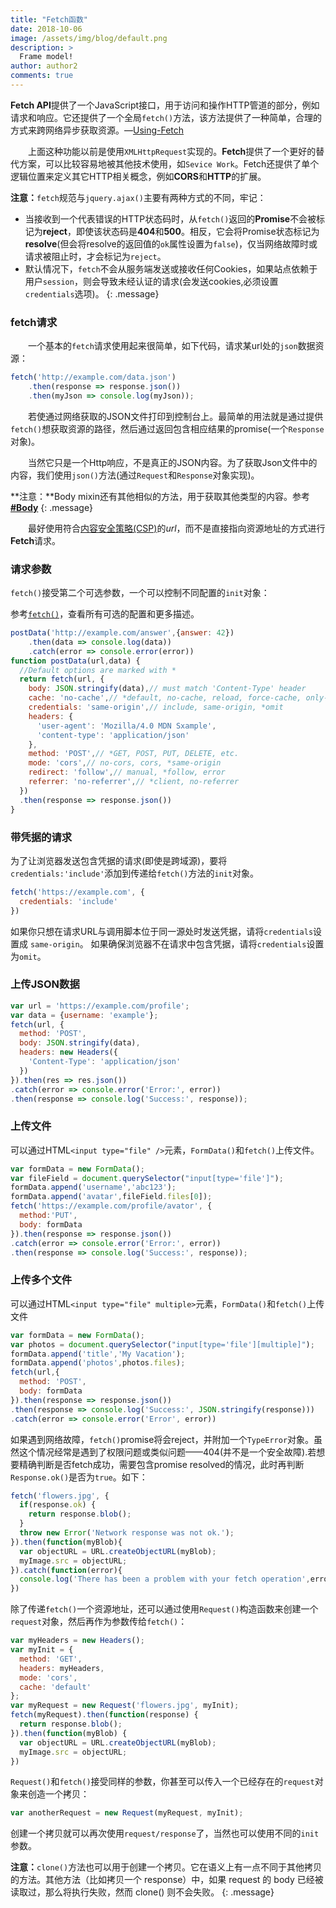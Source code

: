 ```yaml
---
title: "Fetch函数"
date: 2018-10-06
image: /assets/img/blog/default.png
description: >
  Frame model! 
author: author2
comments: true
---
```


**Fetch API**提供了一个JavaScript接口，用于访问和操作HTTP管道的部分，例如请求和响应。它还提供了一个全局`fetch()`方法，该方法提供了一种简单，合理的方式来跨网络异步获取资源。—[Using-Fetch](https://developer.mozilla.org/zh-CN/docs/Web/API/Fetch_API/Using_Fetch)

　　上面这种功能以前是使用`XMLHttpRequest`实现的。**Fetch**提供了一个更好的替代方案，可以比较容易地被其他技术使用，如`Sevice Work`。Fetch还提供了单个逻辑位置来定义其它HTTP相关概念，例如**CORS**和**HTTP**的扩展。

**注意：**`fetch`规范与`jquery.ajax()`主要有两种方式的不同，牢记：

- 当接收到一个代表错误的HTTP状态码时，从`fetch()`返回的**Promise**不会被标记为**reject**，即使该状态码是**404**和**500**。相反，它会将Promise状态标记为**resolve**(但会将resolve的返回值的`ok`属性设置为`false`)，仅当网络故障时或请求被阻止时，才会标记为`reject`。
- 默认情况下，`fetch`不会从服务端发送或接收任何Cookies，如果站点依赖于用户`session`，则会导致未经认证的请求(会发送cookies,必须设置`credentials`选项)。
{: .message}

### fetch请求

　　一个基本的`fetch`请求使用起来很简单，如下代码，请求某url处的`json`数据资源：

~~~js
fetch('http://example.com/data.json')
	.then(response => response.json())
	.then(myJson => console.log(myJson));
~~~

　　若使通过网络获取的JSON文件打印到控制台上。最简单的用法就是通过提供`fetch()`想获取资源的路径，然后通过返回包含相应结果的promise(一个`Response`对象)。

　　当然它只是一个Http响应，不是真正的JSON内容。为了获取Json文件中的内容，我们使用`json()`方法(通过`Request`和`Response`对象实现)。

**注意：**Body mixin还有其他相似的方法，用于获取其他类型的内容。参考[**#Body**](#body)
{: .message}

　　最好使用符合[内容安全策略(CSP)](https://developer.mozilla.org/zh-CN/docs/Web/Security/CSP/CSP_policy_directives)的*url*，而不是直接指向资源地址的方式进行**Fetch**请求。

### 请求参数

`fetch()`接受第二个可选参数，一个可以控制不同配置的`init`对象：

参考[`fetch()`](https://developer.mozilla.org/zh-CN/docs/Web/API/WindowOrWorkerGlobalScope/fetch)，查看所有可选的配置和更多描述。

~~~js
postData('http://example.com/answer',{answer: 42})
	.then(data => console.log(data))
	.catch(error => console.error(error))
function postData(url,data) {
  //Default options are marked with *
  return fetch(url, {
    body: JSON.stringify(data),// must match 'Content-Type' header
    cache: 'no-cache',// *default, no-cache, reload, force-cache, only-if-cached
    credentials: 'same-origin',// include, same-origin, *omit
    headers: {
      'user-agent': 'Mozilla/4.0 MDN Sxample',
      'content-type': 'application/json'
    },
    method: 'POST',// *GET, POST, PUT, DELETE, etc.
    mode: 'cors',// no-cors, cors, *same-origin
    redirect: 'follow',// manual, *follow, error
    referrer: 'no-referrer',// *client, no-referrer
  })
  .then(response => response.json())
}
~~~

### 带凭据的请求

为了让浏览器发送包含凭据的请求(即使是跨域源)，要将`credentials:'include'`添加到传递给`fetch()`方法的`init`对象。

~~~js
fetch('https://example.com', {
  credentials: 'include'
})
~~~

如果你只想在请求URL与调用脚本位于同一源处时发送凭据，请将`credentials`设置成 `same-origin`。
如果确保浏览器不在请求中包含凭据，请将`credentials`设置为`omit`。

### 上传JSON数据

~~~js
var url = 'https://example.com/profile';
var data = {username: 'example'};
fetch(url, {
  method: 'POST',
  body: JSON.stringify(data),
  headers: new Headers({
    'Content-Type': 'application/json'
  })
}).then(res => res.json())
.catch(error => console.error('Error:', error))
.then(response => console.log('Success:', response));
~~~

### 上传文件

可以通过HTML`<input type="file" />`元素，`FormData()`和`fetch()`上传文件。

~~~js
var formData = new FormData();
var fileField = document.querySelector("input[type='file']");
formData.append('username','abc123');
formData.append('avatar',fileField.files[0]);
fetch('https://example.com/profile/avator', {
  method:'PUT',
  body: formData
}).then(response => response.json())
.catch(error => console.error('Error:', error))
.then(response => console.log('Success:', response));
~~~

### 上传多个文件

可以通过HTML`<input type="file" multiple>`元素，`FormData()`和`fetch()`上传文件

~~~js
var formData = new FormData();
var photos = document.querySelector("input[type='file'][multiple]");
formData.append('title','My Vacation');
formData.append('photos',photos.files);
fetch(url,{
  method: 'POST',
  body: formData
}).then(response => response.json())
.then(response => console.log('Success:', JSON.stringify(response)))
.catch(error => console.error('Error', error))
~~~

如果遇到网络故障，`fetch()`promise将会reject，并附加一个`TypeError`对象。虽然这个情况经常是遇到了权限问题或类似问题——404(并不是一个安全故障).若想要精确判断是否fetch成功，需要包含promise resolved的情况，此时再判断`Response.ok()`是否为`true`。如下：

~~~js
fetch('flowers.jpg', {
  if(response.ok) {
    return response.blob();
  }
  throw new Error('Network response was not ok.');
}).then(function(myBlob){
  var objectURL = URL.createObjectURL(myBlob);
  myImage.src = objectURL;
}).catch(function(error){
  console.log('There has been a problem with your fetch operation',error.message);
})
~~~

除了传递`fetch()`一个资源地址，还可以通过使用`Request()`构造函数来创建一个`request`对象，然后再作为参数传给`fetch()`：

~~~js
var myHeaders = new Headers();
var myInit = {
  method: 'GET',
  headers: myHeaders,
  mode: 'cors',
  cache: 'default'
};
var myRequest = new Request('flowers.jpg', myInit);
fetch(myRequest).then(function(response) {
  return response.blob();
}).then(function(myBlob) {
  var objectURL = URL.createObjectURL(myBlob);
  myImage.src = objectURL;
})
~~~

`Request()`和`fetch()`接受同样的参数，你甚至可以传入一个已经存在的`request`对象来创造一个拷贝：

~~~js
var anotherRequest = new Request(myRequest, myInit);
~~~

创建一个拷贝就可以再次使用`request/response`了，当然也可以使用不同的`init`参数。

**注意：**`clone()`方法也可以用于创建一个拷贝。它在语义上有一点不同于其他拷贝的方法。其他方法（比如拷贝一个 response）中，如果 request 的 body 已经被读取过，那么将执行失败，然而 clone() 则不会失败。
{: .message}